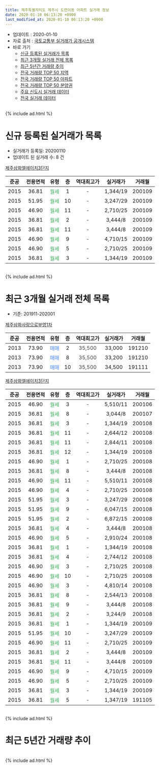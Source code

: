 ```yaml
---
title: 제주특별자치도 제주시 도련이동 아파트 실거래 정보
date: 2020-01-10 06:13:20 +0900
last_modified_at: 2020-01-10 06:13:20 +0900
---
```


* 업데이트 : 2020-01-10
* 자료 출처 : [국토교통부 실거래가 공개시스템](http://rt.molit.go.kr)
* 바로 가기
    * [신규 등록된 실거래가 목록](#신규-등록된-실거래가-목록)
    * [최근 3개월 실거래 전체 목록](#최근-3개월-실거래-전체-목록)
    * [최근 5년간 거래량 추이](#최근-5년간-거래량-추이)
    * [전국 거래량 TOP 50 지역](https://inasie.github.io/apt-trade-info/최근-3개월-전국에서-가장-거래가-많이-발생한-지역)
    * [전국 거래량 TOP 50 아파트](https://inasie.github.io/apt-trade-info/최근-3개월-전국에서-가장-거래가-많이-발생한-아파트)
    * [전국 거래량 TOP 50 분양권](https://inasie.github.io/apt-trade-info/최근-3개월-전국에서-가장-거래가-많이-발생한-분양권)
    * [주요 신도시 실거래 데이터](https://inasie.github.io/apt-trade-info/주요-신도시)
    * [전국 실거래 데이터](https://inasie.github.io/apt-trade-info/전국)
<br>
{% include ad.html %}
<br>

# 신규 등록된 실거래가 목록
* 실거래가 등록일: 20200110
* 업데이트 된 실거래 수: 8 건


[제주삼화엘에이치3단지](https://search.naver.com/search.naver?query=%EC%A0%9C%EC%A3%BC%ED%8A%B9%EB%B3%84%EC%9E%90%EC%B9%98%EB%8F%84+%EC%A0%9C%EC%A3%BC%EC%8B%9C+%EB%8F%84%EB%A0%A8%EC%9D%B4%EB%8F%99+%EC%A0%9C%EC%A3%BC%EC%82%BC%ED%99%94%EC%97%98%EC%97%90%EC%9D%B4%EC%B9%983%EB%8B%A8%EC%A7%80)

|준공|전용면적|유형|층|역대최고가|실거래가|거래월|
|:---:|:---:|:---:|:---:|:---:|:---:|:---:|
|2015|36.81|<span style="color:#34a853">월세</span>|1|<span style="color:#444444">-</span>|1,344/19|200109|
|2015|51.95|<span style="color:#34a853">월세</span>|10|<span style="color:#444444">-</span>|3,247/29|200109|
|2015|46.90|<span style="color:#34a853">월세</span>|11|<span style="color:#444444">-</span>|2,710/25|200109|
|2015|36.81|<span style="color:#34a853">월세</span>|2|<span style="color:#444444">-</span>|3,444/8|200109|
|2015|36.81|<span style="color:#34a853">월세</span>|11|<span style="color:#444444">-</span>|3,444/8|200109|
|2015|46.90|<span style="color:#34a853">월세</span>|9|<span style="color:#444444">-</span>|4,710/15|200109|
|2015|46.90|<span style="color:#34a853">월세</span>|5|<span style="color:#444444">-</span>|2,710/25|200109|
|2015|36.81|<span style="color:#34a853">월세</span>|3|<span style="color:#444444">-</span>|1,344/19|200109|


<br>
{% include ad.html %}
<br>

# 최근 3개월 실거래 전체 목록
* 기준: 201911-202001


[제주삼화사랑으로부영1차](https://search.naver.com/search.naver?query=%EC%A0%9C%EC%A3%BC%ED%8A%B9%EB%B3%84%EC%9E%90%EC%B9%98%EB%8F%84+%EC%A0%9C%EC%A3%BC%EC%8B%9C+%EB%8F%84%EB%A0%A8%EC%9D%B4%EB%8F%99+%EC%A0%9C%EC%A3%BC%EC%82%BC%ED%99%94%EC%82%AC%EB%9E%91%EC%9C%BC%EB%A1%9C%EB%B6%80%EC%98%811%EC%B0%A8)

|준공|전용면적|유형|층|역대최고가|실거래가|거래월|
|:---:|:---:|:---:|:---:|:---:|:---:|:---:|
|2013|73.90|<span style="color:#4285f3">매매</span>|2|<span style="color:#444444">35,500</span>|33,000|191210|
|2013|73.90|<span style="color:#4285f3">매매</span>|8|<span style="color:#444444">35,500</span>|33,200|191210|
|2013|73.90|<span style="color:#4285f3">매매</span>|10|<span style="color:#444444">35,500</span>|34,500|191111|

[제주삼화엘에이치3단지](https://search.naver.com/search.naver?query=%EC%A0%9C%EC%A3%BC%ED%8A%B9%EB%B3%84%EC%9E%90%EC%B9%98%EB%8F%84+%EC%A0%9C%EC%A3%BC%EC%8B%9C+%EB%8F%84%EB%A0%A8%EC%9D%B4%EB%8F%99+%EC%A0%9C%EC%A3%BC%EC%82%BC%ED%99%94%EC%97%98%EC%97%90%EC%9D%B4%EC%B9%983%EB%8B%A8%EC%A7%80)

|준공|전용면적|유형|층|역대최고가|실거래가|거래월|
|:---:|:---:|:---:|:---:|:---:|:---:|:---:|
|2015|46.90|<span style="color:#34a853">월세</span>|3|<span style="color:#444444">-</span>|5,510/11|200106|
|2015|36.81|<span style="color:#34a853">월세</span>|8|<span style="color:#444444">-</span>|3,044/8|200107|
|2015|36.81|<span style="color:#34a853">월세</span>|3|<span style="color:#444444">-</span>|1,344/19|200108|
|2015|36.81|<span style="color:#34a853">월세</span>|11|<span style="color:#444444">-</span>|2,644/12|200108|
|2015|36.81|<span style="color:#34a853">월세</span>|11|<span style="color:#444444">-</span>|2,844/11|200108|
|2015|36.81|<span style="color:#34a853">월세</span>|12|<span style="color:#444444">-</span>|1,344/19|200108|
|2015|46.90|<span style="color:#34a853">월세</span>|1|<span style="color:#444444">-</span>|2,710/25|200108|
|2015|36.81|<span style="color:#34a853">월세</span>|8|<span style="color:#444444">-</span>|3,444/8|200108|
|2015|46.90|<span style="color:#34a853">월세</span>|11|<span style="color:#444444">-</span>|5,510/11|200108|
|2015|46.90|<span style="color:#34a853">월세</span>|4|<span style="color:#444444">-</span>|2,710/25|200108|
|2015|51.95|<span style="color:#34a853">월세</span>|3|<span style="color:#444444">-</span>|3,247/29|200108|
|2015|51.95|<span style="color:#34a853">월세</span>|9|<span style="color:#444444">-</span>|6,047/15|200108|
|2015|51.95|<span style="color:#34a853">월세</span>|2|<span style="color:#444444">-</span>|6,872/15|200108|
|2015|36.81|<span style="color:#34a853">월세</span>|4|<span style="color:#444444">-</span>|3,444/8|200108|
|2015|46.90|<span style="color:#34a853">월세</span>|5|<span style="color:#444444">-</span>|2,910/24|200108|
|2015|36.81|<span style="color:#34a853">월세</span>|1|<span style="color:#444444">-</span>|1,344/19|200108|
|2015|36.81|<span style="color:#34a853">월세</span>|4|<span style="color:#444444">-</span>|2,744/12|200108|
|2015|46.90|<span style="color:#34a853">월세</span>|3|<span style="color:#444444">-</span>|2,710/25|200108|
|2015|46.90|<span style="color:#34a853">월세</span>|10|<span style="color:#444444">-</span>|2,710/25|200108|
|2015|46.90|<span style="color:#34a853">월세</span>|3|<span style="color:#444444">-</span>|4,810/14|200108|
|2015|36.81|<span style="color:#34a853">월세</span>|8|<span style="color:#444444">-</span>|2,544/13|200108|
|2015|36.81|<span style="color:#34a853">월세</span>|9|<span style="color:#444444">-</span>|3,444/8|200108|
|2015|36.81|<span style="color:#34a853">월세</span>|2|<span style="color:#444444">-</span>|3,244/9|200108|
|2015|36.81|<span style="color:#34a853">월세</span>|1|<span style="color:#444444">-</span>|1,344/19|200109|
|2015|51.95|<span style="color:#34a853">월세</span>|10|<span style="color:#444444">-</span>|3,247/29|200109|
|2015|46.90|<span style="color:#34a853">월세</span>|11|<span style="color:#444444">-</span>|2,710/25|200109|
|2015|36.81|<span style="color:#34a853">월세</span>|2|<span style="color:#444444">-</span>|3,444/8|200109|
|2015|36.81|<span style="color:#34a853">월세</span>|11|<span style="color:#444444">-</span>|3,444/8|200109|
|2015|46.90|<span style="color:#34a853">월세</span>|9|<span style="color:#444444">-</span>|4,710/15|200109|
|2015|46.90|<span style="color:#34a853">월세</span>|5|<span style="color:#444444">-</span>|2,710/25|200109|
|2015|36.81|<span style="color:#34a853">월세</span>|3|<span style="color:#444444">-</span>|1,344/19|200109|
|2015|36.81|<span style="color:#34a853">월세</span>|5|<span style="color:#444444">-</span>|1,347/19|191105|


<br>
{% include ad.html %}
<br>

# 최근 5년간 거래량 추이


<div style="width:100%;">
    <canvas id="deal_progress" height="200"></canvas>
</div>

<script>
new Chart(document.getElementById("deal_progress"), {
    type: 'line',
    data: {
        labels: ['201501','201502','201503','201504','201505','201506','201507','201508','201509','201510','201511','201512','201601','201602','201603','201604','201605','201606','201607','201608','201609','201610','201611','201612','201701','201702','201703','201704','201705','201706','201707','201708','201709','201710','201711','201712','201801','201802','201803','201804','201805','201806','201807','201808','201809','201810','201811','201812','201901','201902','201903','201904','201905','201906','201907','201908','201909','201910','201911','201912','202001'],
        datasets: [{
            label: '매매',
            pointRadius: 1,
            data: [0, 0, 0, 0, 0, 0, 0, 0, 0, 0, 0, 0, 0, 0, 0, 0, 0, 0, 0, 0, 0, 1, 1, 0, 0, 0, 0, 0, 1, 0, 0, 0, 0, 1, 0, 0, 0, 0, 0, 0, 0, 1, 1, 0, 2, 2, 0, 2, 3, 1, 2, 0, 0, 2, 0, 1, 0, 1, 1, 2, 0],
            borderColor: "rgba(255, 201, 14, 1)",
            backgroundColor: "rgba(255, 201, 14, 0.5)",
            fill: false,
            lineTension: 0
        },{
            label: '전월세',
            pointRadius: 1,
            data: [2, 0, 35, 24, 6, 0, 2, 0, 2, 4, 1, 29, 15, 10, 11, 16, 5, 3, 4, 3, 5, 6, 5, 2, 1, 0, 1, 0, 0, 0, 2, 1, 0, 0, 2, 4, 81, 13, 6, 2, 7, 4, 11, 16, 4, 2, 7, 4, 6, 4, 3, 1, 1, 1, 4, 2, 3, 3, 1, 0, 31],
            borderColor: "rgba(0, 141, 185, 1)",
            backgroundColor: "rgba(0, 141, 185, 0.5)",
            fill: false,
            lineTension: 0
        }
        ]
    },
    options: {
        responsive: true,
        title: {
            display: false
        },
        tooltips: {
            mode: 'index',
            intersect: false
        },
        hover: {
            mode: 'nearest',
            intersect: true
        },
        scales: {
            xAxes: [{
                display: true,
                scaleLabel: {
                    display: true,
                    labelString: '년/월'
                }
            }],
            yAxes: [{
                display: true,
                ticks: {
                    suggestedMin: 0,
                },
                scaleLabel: {
                    display: true,
                    labelString: '실거래 수'
                }
            }]
        }
    }
});

</script>


<br>
{% include ad.html %}
<br>


